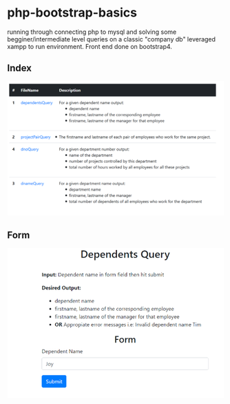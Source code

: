 # php-bootstrap-basics
running through connecting php to mysql and solving some begginer/intermediate level queries on a classic 
"company db" leveraged xampp to run environment. Front end done on bootstrap4. 

## Index 
![](./index-capture.PNG)

## Form 
![](./form-capture.PNG)
